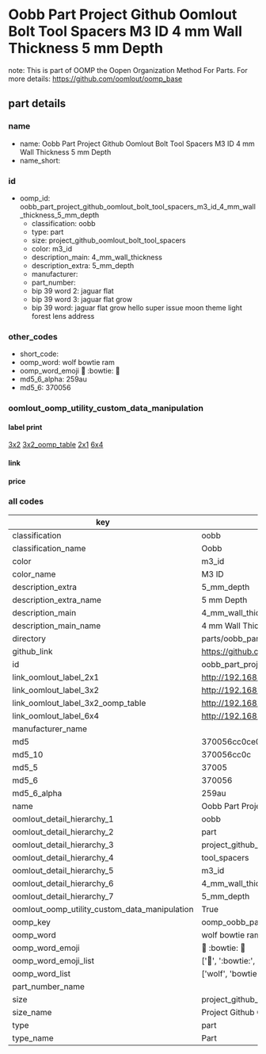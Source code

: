 # Oobb Part Project Github Oomlout Bolt Tool Spacers M3 ID 4 mm Wall Thickness 5 mm Depth  

note: This is part of OOMP the Oopen Organization Method For Parts. For more details: https://github.com/oomlout/oomp_base

##  part details
  







### name
* name: Oobb Part Project Github Oomlout Bolt Tool Spacers M3 ID 4 mm Wall Thickness 5 mm Depth
* name_short: 
### id
* oomp_id: oobb_part_project_github_oomlout_bolt_tool_spacers_m3_id_4_mm_wall_thickness_5_mm_depth
  * classification: oobb
  * type: part
  * size: project_github_oomlout_bolt_tool_spacers
  * color: m3_id
  * description_main: 4_mm_wall_thickness
  * description_extra: 5_mm_depth
  * manufacturer: 
  * part_number: 
  * bip 39 word 2: jaguar flat
  * bip 39 word 3: jaguar flat grow
  * bip 39 word: jaguar flat grow hello super issue moon theme light forest lens address

### other_codes
* short_code: 
* oomp_word: wolf bowtie ram
* oomp_word_emoji :wolf: :bowtie: :ram:
* md5_6_alpha: 259au
* md5_6: 370056






### oomlout_oomp_utility_custom_data_manipulation
#### label print
[3x2](http://192.168.1.245:1112/?label=oomp%20259au)
[3x2_oomp_table](http://192.168.1.108:1112/?label=oomp%20259au)
[2x1](http://192.168.1.242:1112/?label=oomp%20259au)
[6x4](http://192.168.1.55:1112/?label=oomp%20259au)    

#### link

                              

#### price







### all codes 
| key | value |  
| --- | --- |  
| classification | oobb |  
| classification_name | Oobb |  
| color | m3_id |  
| color_name | M3 ID |  
| description_extra | 5_mm_depth |  
| description_extra_name | 5 mm Depth |  
| description_main | 4_mm_wall_thickness |  
| description_main_name | 4 mm Wall Thickness |  
| directory | parts/oobb_part_project_github_oomlout_bolt_tool_spacers_m3_id_4_mm_wall_thickness_5_mm_depth |  
| github_link | https://github.com/oomlout/oomlout_oomp_part_src/tree/main/parts/oobb_part_project_github_oomlout_bolt_tool_spacers_m3_id_4_mm_wall_thickness_5_mm_depth |  
| id | oobb_part_project_github_oomlout_bolt_tool_spacers_m3_id_4_mm_wall_thickness_5_mm_depth |  
| link_oomlout_label_2x1 | http://192.168.1.242:1112/?label=oomp%20259au |  
| link_oomlout_label_3x2 | http://192.168.1.245:1112/?label=oomp%20259au |  
| link_oomlout_label_3x2_oomp_table | http://192.168.1.108:1112/?label=oomp%20259au |  
| link_oomlout_label_6x4 | http://192.168.1.55:1112/?label=oomp%20259au |  
| manufacturer_name |  |  
| md5 | 370056cc0ce011f1daecd6acce1623b9 |  
| md5_10 | 370056cc0c |  
| md5_5 | 37005 |  
| md5_6 | 370056 |  
| md5_6_alpha | 259au |  
| name | Oobb Part Project Github Oomlout Bolt Tool Spacers M3 ID 4 mm Wall Thickness 5 mm Depth |  
| oomlout_detail_hierarchy_1 | oobb |  
| oomlout_detail_hierarchy_2 | part |  
| oomlout_detail_hierarchy_3 | project_github_bolt |  
| oomlout_detail_hierarchy_4 | tool_spacers |  
| oomlout_detail_hierarchy_5 | m3_id |  
| oomlout_detail_hierarchy_6 | 4_mm_wall_thickness |  
| oomlout_detail_hierarchy_7 | 5_mm_depth |  
| oomlout_oomp_utility_custom_data_manipulation | True |  
| oomp_key | oomp_oobb_part_project_github_oomlout_bolt_tool_spacers_m3_id_4_mm_wall_thickness_5_mm_depth |  
| oomp_word | wolf bowtie ram |  
| oomp_word_emoji | :wolf: :bowtie: :ram: |  
| oomp_word_emoji_list | [':wolf:', ':bowtie:', ':ram:'] |  
| oomp_word_list | ['wolf', 'bowtie', 'ram'] |  
| part_number_name |  |  
| size | project_github_oomlout_bolt_tool_spacers |  
| size_name | Project Github Oomlout Bolt Tool Spacers |  
| type | part |  
| type_name | Part |  
